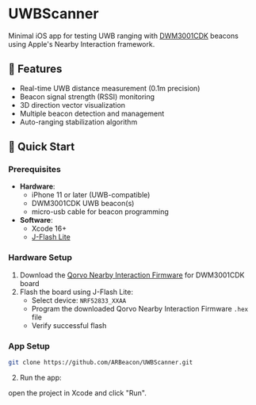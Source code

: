 # UWBScanner

Minimal iOS app for testing UWB ranging with [DWM3001CDK](https://www.qorvo.com/products/p/DWM3001CDK) beacons using Apple's Nearby Interaction framework.

## 📱 Features
- Real-time UWB distance measurement (0.1m precision)
- Beacon signal strength (RSSI) monitoring
- 3D direction vector visualization
- Multiple beacon detection and management
- Auto-ranging stabilization algorithm

## 🚀 Quick Start

### Prerequisites
- **Hardware**:
  - iPhone 11 or later (UWB-compatible)
  - DWM3001CDK UWB beacon(s)
  - micro-usb cable for beacon programming
- **Software**:
  - Xcode 16+
  - [J-Flash Lite](https://www.segger.com/products/debug-probes/j-link/technology/flash-download/)

### Hardware Setup
1. Download the [Qorvo Nearby Interaction Firmware](https://www.qorvo.com/products/p/DWM3001CDK#evaluation-tools) for DWM3001CDK board
2. Flash the board using J-Flash Lite:
   - Select device: `NRF52833_XXAA`
   - Program the downloaded Qorvo Nearby Interaction Firmware `.hex` file
   - Verify successful flash

### App Setup
```bash
git clone https://github.com/ARBeacon/UWBScanner.git
```
2. Run the app:

open the project in Xcode and click "Run".